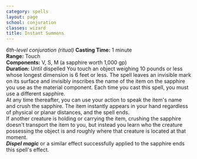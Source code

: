 ```yaml
---
category: spells
layout: page
school: conjuration
classes: wizard
title: Instant Summons 
---
```

_6th-level conjuration (ritual)_ 
**Casting Time:** 1 minute    
**Range:** Touch    
**Components:** V, S, M (a sapphire worth 1,000 gp)    
**Duration:** Until dispelled 
You touch an object weighing 10 pounds or less whose longest dimension is 6 feet or less. The spell leaves an invisible mark on its surface and invisibly inscribes the name of the item on the sapphire you use as the material component. Each time you cast this spell, you must use a different sapphire.    
At any time thereafter, you can use your action to speak the item's name and crush the sapphire. The item instantly appears in your hand regardless of physical or planar distances, and the spell ends.    
If another creature is holding or carrying the item, crushing the sapphire doesn't transport the item to you, but instead you learn who the creature possessing the object is and roughly where that creature is located at that moment.    
**_Dispel magic_** or a similar effect successfully applied to the sapphire ends this spell's effect. 